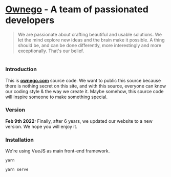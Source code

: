 # [Ownego](https://ownego.com) - A team of passionated developers

> We are passionate about crafting beautiful and usable solutions. We let the mind explore new ideas and the brain make it possible. A thing should be, and can be done differently, more interestingly and more exceptionally. That's our belief.

#

### Introduction

This is **[ownego.com](https://ownego.com)** source code. We want to public this source because there is nothing secret on this site, and with this source, everyone can know our coding style & the way we create it. Maybe somehow, this source code will inspire someone to make something special.

### Version

**Feb 9th 2022:** Finally, after 6 years, we updated our website to a new version. We hope you will enjoy it.

### Installation
We're using VueJS as main front-end framework.

```bash
yarn
```

```bash
yarn serve
```
